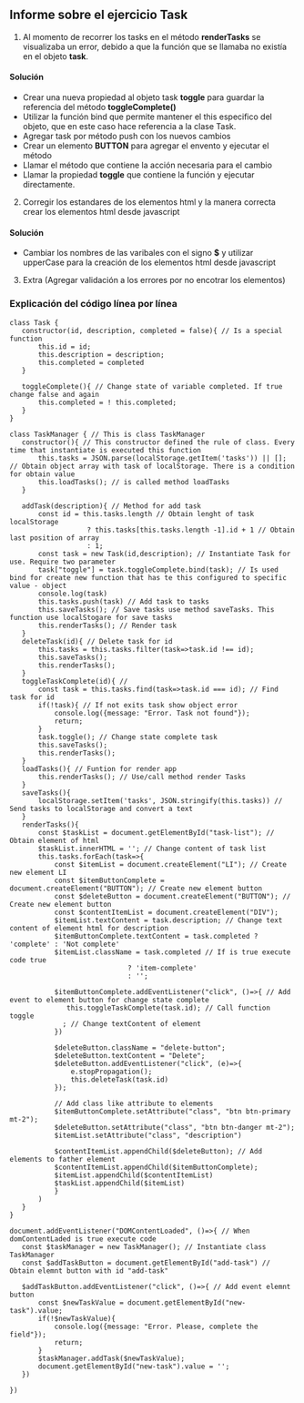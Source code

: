 ## Informe sobre el ejercicio Task

1. Al momento de recorrer los tasks en el método __renderTasks__ se visualizaba un error, debido a que la función que se llamaba no existía en el objeto __task__.
 #### Solución 
 - Crear una nueva propiedad al objeto task __toggle__ para guardar la referencia del método __toggleComplete()__
 - Utilizar la función bind que permite mantener el this especifico del objeto, que en este caso hace referencia a la clase Task.
 - Agregar task por método push con los nuevos cambios
 - Crear un elemento __BUTTON__ para agregar el envento y ejecutar el método
 - Llamar el método que contiene la acción necesaria para el cambio
 - Llamar la propiedad __toggle__ que contiene la función y ejecutar directamente.

2. Corregir los estandares de los elementos html y la manera correcta crear los elementos html desde javascript
 #### Solución 
 - Cambiar los nombres de las varibales con el signo __$__ y utilizar upperCase para la creación de los elementos html desde javascript

3. Extra (Agregar validación a los errores por no encotrar los elementos)

### Explicación del código línea por línea
 ```
class Task {
    constructor(id, description, completed = false){ // Is a special function
        this.id = id;
        this.description = description;
        this.completed = completed
    }

    toggleComplete(){ // Change state of variable completed. If true change false and again 
        this.completed = ! this.completed;
    }
}

class TaskManager { // This is class TaskManager
    constructor(){ // This constructor defined the rule of class. Every time that instantiate is executed this function
        this.tasks = JSON.parse(localStorage.getItem('tasks')) || []; // Obtain object array with task of localStorage. There is a condition for obtain value
        this.loadTasks(); // is called method loadTasks
    }

    addTask(description){ // Method for add task 
        const id = this.tasks.length // Obtain lenght of task localStorage
                    ? this.tasks[this.tasks.length -1].id + 1 // Obtain last position of array 
                    : 1;
        const task = new Task(id,description); // Instantiate Task for use. Require two parameter
        task["toggle"] = task.toggleComplete.bind(task); // Is used bind for create new function that has te this configured to specific value - object
        console.log(task)
        this.tasks.push(task) // Add task to tasks 
        this.saveTasks(); // Save tasks use method saveTasks. This function use localStogare for save tasks
        this.renderTasks(); // Render task
    }
    deleteTask(id){ // Delete task for id
        this.tasks = this.tasks.filter(task=>task.id !== id);
        this.saveTasks();
        this.renderTasks();
    }
    toggleTaskComplete(id){ // 
        const task = this.tasks.find(task=>task.id === id); // Find task for id 
        if(!task){ // If not exits task show object error
            console.log({message: "Error. Task not found"});
            return;
        }
        task.toggle(); // Change state complete task 
        this.saveTasks();
        this.renderTasks();
    }
    loadTasks(){ // Funtion for render app 
        this.renderTasks(); // Use/call method render Tasks
    }
    saveTasks(){
        localStorage.setItem('tasks', JSON.stringify(this.tasks)) // Send tasks to localStorage and convert a text 
    }
    renderTasks(){
        const $taskList = document.getElementById("task-list"); // Obtain element of html
        $taskList.innerHTML = ''; // Change content of task list
        this.tasks.forEach(task=>{
            const $itemList = document.createElement("LI"); // Create new element LI
            const $itemButtonComplete = document.createElement("BUTTON"); // Create new element button
            const $deleteButton = document.createElement("BUTTON"); // Create new element button
            const $contentItemList = document.createElement("DIV");
            $itemList.textContent = task.description; // Change text content of element html for description
            $itemButtonComplete.textContent = task.completed ? 'complete' : 'Not complete'
            $itemList.className = task.completed // If is true execute code true
                              ? 'item-complete'
                              : '';

            $itemButtonComplete.addEventListener("click", ()=>{ // Add event to element button for change state complete
               this.toggleTaskComplete(task.id); // Call function toggle
              ; // Change textContent of element
            })

            $deleteButton.className = "delete-button";
            $deleteButton.textContent = "Delete";
            $deleteButton.addEventListener("click", (e)=>{
                e.stopPropagation();
                this.deleteTask(task.id)
            });

            // Add class like attribute to elements
            $itemButtonComplete.setAttribute("class", "btn btn-primary mt-2");
            $deleteButton.setAttribute("class", "btn btn-danger mt-2");
            $itemList.setAttribute("class", "description")
            
            $contentItemList.appendChild($deleteButton); // Add elements to father element
            $contentItemList.appendChild($itemButtonComplete);
            $itemList.appendChild($contentItemList)
            $taskList.appendChild($itemList)
            }
        )
    }
}

document.addEventListener("DOMContentLoaded", ()=>{ // When domContentLaded is true execute code
    const $taskManager = new TaskManager(); // Instantiate class TaskManager 
    const $addTaskButton = document.getElementById("add-task") // Obtain elemnt button with id "add-task"

    $addTaskButton.addEventListener("click", ()=>{ // Add event elemnt button 
        const $newTaskValue = document.getElementById("new-task").value;
        if(!$newTaskValue){
            console.log({message: "Error. Please, complete the field"});
            return;
        }
        $taskManager.addTask($newTaskValue);
        document.getElementById("new-task").value = '';
    })
    
})
